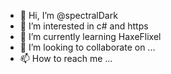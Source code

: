 - 👋 Hi, I’m @spectralDark
- 👀 I’m interested in c# and https
- 🌱 I’m currently learning HaxeFlixel
- 💞️ I’m looking to collaborate on ...
- 📫 How to reach me ...

<!---
spectralDark/spectralDark is a ✨ special ✨ repository because its `README.md` (this file) appears on your GitHub profile.
You can click the Preview link to take a look at your changes.
--->
